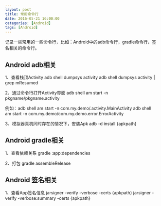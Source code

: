 ```yaml
---
layout: post
title: 常用命令行
date: 2016-05-21 16:00:00
categories: [Android]
tags: [Android]
---
```


记录一些常用的一些命令行，比如：Android中的adb命令行，gradle命令行，签名相关的命令行。
<!--more-->

##  Android adb相关

1、查看栈顶Activity 
adb shell dumpsys activity adb shell dumpsys activity | grep mResumed

2、通过命令行打开Activity界面 
adb shell am start -n pkgname/pkgname.activity 

例如：adb shell am start -n com.my.demo/.activity.MainActivity 
     adb shell am start -n com.my.demo/com.my.demo.error.ErrorActivity

3、模拟器真机同时存在的情况下，安装Apk 
adb -d install {apkpath}

##  Android gradle相关

1、查看依赖关系 
gradle :app:dependencies

2、打包 
gradle assembleRelease

##  Android 签名相关

1、查看App签名信息 
jarsigner -verify -verbose -certs {apkpath} jarsigner -verify -verbose:summary -certs {apkpath}